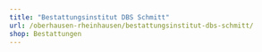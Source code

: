 ```yaml
---
title: "Bestattungsinstitut DBS Schmitt"
url: /oberhausen-rheinhausen/bestattungsinstitut-dbs-schmitt/
shop: Bestattungen
---
```

